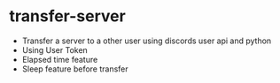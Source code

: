 # transfer-server
- Transfer a server to a other user using discords user api and python
- Using User Token
- Elapsed time feature
- Sleep feature before transfer
